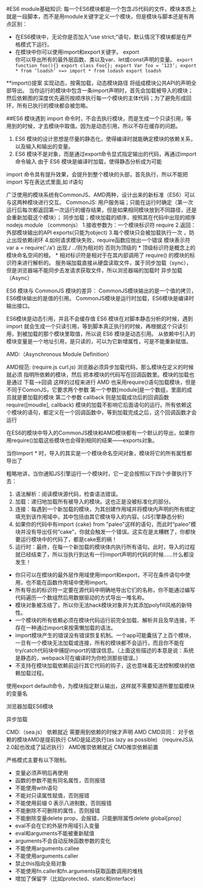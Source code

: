 #ES6 module基础知识:
每一个ES6模块都是一个包含JS代码的文件，模块本质上就是一段脚本，而不是用module关键字定义一个模块，但是模块与脚本还是有两点区别：
* 在ES6模块中，无论你是否加入“use strict;”语句，默认情况下模块都是在严格模式下运行。
* 在模块中你可以使用import和export关键字。
export  
你可以导出所有的最外层函数、类以及var、let或const声明的变量。
`export function foo(){}
export class Foo{};
export Var foo = ‘123’;
export * from ‘loadsh’ <=>
import * from lodash
export loadsh`

**import()提案 实现动态，按需加载，动态模块路径
将组成模块公共API的声明全部导出。
当你运行的模块中包含一条import声明时，首先会加载被导入的模块；然后依赖图的深度优先遍历按顺序执行每一个模块的主体代码；为了避免形成回环，所有已执行的模块都会被忽略。

##ES6 模块遇到 import 命令时，不会去执行模块，而是生成一个只读引用，等用到的时候，才去模块中取值。因为是动态引用，所以不存在缓存的问题。

1. ES6 模块的设计思想是尽量的静态化，使得编译时就能确定模块的依赖关系，以及输入和输出的变量。
2. ES6 模块不是对象，而是通过export命令显式指定输出的代码，再通过import命令输入
由于 ES6 模块是编译时加载，使得静态分析成为可能

import 命令具有提升效果，会提升到整个模块的头部，首先执行，所以不能把 import 写在表达式里面,如 if语句

广泛使用的模块系统有CommonJS、AMD两种，设计出来的新标准（ES6）可以与这两种模块进行交互。
CommonJS:
用户服务端；只能在运行时确定（第一次运行后每次都返回第一次运行的缓存结果，但是如果相同模块放到不同路径，还是会重新加载这个模块）；
同步加载；模块加载的顺序，按照其在代码中出现的顺序
nodejs module （commonjs）
1.接收参数为：一个模块标识符 require
2.返回： 外部模块输出的API exports(只能为object)
3.每个模块只会被加载执行一次 ，防止出现依赖闭环
4.如何请求模块失败，require函数应抛出一个错误
    模块表示符 var a = require(‘./a’) 出现./ ../则为相对的 否则为顶级的
    * 顶级标识符是概念上的模块命名空间的根。
    * 相对标识符是相对于在其内部调用了 require() 的模块的标识符来进行解析的。
服务端加载直接从硬盘读取文件，属于同步加载（sync），但是浏览器端不能同步去发请求获取文件，所以浏览器端的加载时 异步加载（Async）


ES6 模块与 CommonJS 模块的差异：
CommonJS模块输出的是一个值的拷贝，ES6模块输出的是值的引用。
CommonJS模块是运行时加载，ES6模块是编译时输出接口。

ES6模块是动态引用，并且不会缓存值
ES6 模块在对脚本静态分析的时候，遇到 import 就会生成一个只读引用，等到脚本真正执行的时候，再根据这个只读引用，到被加载的那个模块里取值，所以说 ES6 模块是动态引用。
从依赖中引入的模块变量是一个地址引用，是只读的，可以为它新增属性，可是不能重新赋值。


AMD:（Asynchronous Module Definition）

AMD规范: (require.js curl.js)
浏览器必须异步加载代码，那么模块在定义的时候就必须 指明所依赖的模块，然后 把本模块的代码写在回调函数里。模块的加载也是通过 下载—>回调 这样的过程来进行
AMD 也采用require()语句加载模块，但是不同于ComonJS，它要求两个参数
第一个参数[module]是一个数组，里面的成员就是要加载的模块
第二个参数 callback 则是加载成功后的回调函数
require([moudle], callback)
模块的加载不影响它后面语句的运行。所有依赖这个模块的语句，都定义在一个回调函数中，等到加载完成之后，这个回调函数才会运行



在ES6的模块中导入的CommonJS模块和AMD模块都有一个默认的导出，如果你用require()加载这些模块也会得到相同的结果——exports对象。

当你import * 时，导入的其实是一个模块命名空间对象，模块将它的所有属性都导出了


粗略地讲，当你通知JS引擎运行一个模块时，它一定会按照以下四个步骤执行下去：
1. 语法解析：阅读模块源代码，检查语法错误。
2. 加载：递归地加载所有被导入的模块。这也正是没被标准化的部分。
3. 连接：每遇到一个新加载的模块，为其创建作用域并将模块内声明的所有绑定填充到该作用域中，其中包括由其它模块导入的内容。(JS引擎静态分析)
4. 如果你的代码中有import {cake} from "paleo"这样的语句，而此时“paleo”模块并没有导出任何“cake”，你就会触发一个错误。这实在是太糟糕了，你都快要运行模块中的代码了，都是cake惹的祸！
5. 运行时：最终，在每一个新加载的模块体内执行所有语句。此时，导入的过程就已经结束了，所以当执行到达有一行import声明的代码的时候……什么都没发生！


* 你只可以在模块的最外层作用域使用import和export，不可在条件语句中使用，也不能在函数作用域中使用import。
* 所有导出的标识符一定要在源代码中明确地导出它们的名称，你不能通过编写代码遍历一个数组然后用数据驱动的方式导出一堆名称。
* 模块对象被冻结了，所以你无法hack模块对象并为其添加polyfill风格的新特性。
* 一个模块的所有依赖必须在模块代码运行前完全加载、解析并且及早连接，不存在一种通过import来按需懒加载的语法。
* import模块产生的错误没有错误恢复机制。一个app可能囊括了上百个模块，一旦有一个模块无法加载或连接，所有的模块都不会运行，而且你不能在try/catch代码块中捕捉import的错误信息。（上面这些描述的本意是说：系统是静态的，webpack可在编译时为你检测那些错误。）
* 不支持在模块加载依赖前运行其它代码的钩子，这也意味着无法控制模块的依赖加载过程。

使用export default命令，为模块指定默认输出，这样就不需要知道所要加载模块的变量名

浏览器加载ES6模块
<script type="module" src="./foo.js"></script> 异步加载




CMD:（sea.js）
依赖就近
需要用到依赖的时候才声明
AMD CMD异同：
对于依赖的模块AMD是提前执行    CMD是延迟执行(as lazy as possible) （requireJS从2.0起也改成了延迟执行）
            AMD推崇依赖就近  CMD推崇依赖前置



严格模式主要有以下限制。
* 变量必须声明后再使用
* 函数的参数不能有同名属性，否则报错
* 不能使用with语句
* 不能对只读属性赋值，否则报错
* 不能使用前缀 0 表示八进制数，否则报错
* 不能删除不可删除的属性，否则报错
* 不能删除变量delete prop，会报错，只能删除属性delete global[prop]
* eval不会在它的外层作用域引入变量
* eval和arguments不能被重新赋值
* arguments不会自动反映函数参数的变化
* 不能使用arguments.callee
* 不能使用arguments.caller
* 禁止this指向全局对象
* 不能使用fn.caller和fn.arguments获取函数调用的堆栈
* 增加了保留字（比如protected、static和interface）
